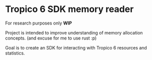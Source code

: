# Tropico 6 SDK memory reader

For research purposes only 
**WIP**

Project is intended to improve understanding of memory allocation concepts. (and excuse for me to use rust :p)

Goal is to create an SDK for interacting with Tropico 6 resources and statistics. 

